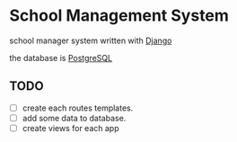 # School Management System

school manager system written with [Django](https://www.djangoproject.com)

the database is [PostgreSQL](https://www.postgresql.org)

## TODO
- [ ] create each routes templates.
- [ ] add some data to database.
- [ ] create views for each app
